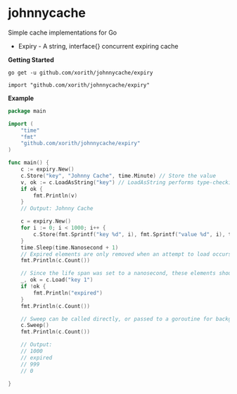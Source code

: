 # johnnycache

Simple cache implementations for Go

* Expiry - A string, interface{} concurrent expiring cache

__Getting Started__

`go get -u github.com/xorith/johnnycache/expiry`

`import "github.com/xorith/johnnycache/expiry"`

__Example__

```go
package main

import (
	"time"
	"fmt"
	"github.com/xorith/johnnycache/expiry"
)

func main() {
	c := expiry.New()
	c.Store("key", "Johnny Cache", time.Minute) // Store the value
	v, ok := c.LoadAsString("key") // LoadAsString performs type-checking for you
	if ok {
		fmt.Println(v)
	}
	// Output: Johnny Cache

	c = expiry.New()
	for i := 0; i < 1000; i++ {
		c.Store(fmt.Sprintf("key %d", i), fmt.Sprintf("value %d", i), time.Nanosecond)
	}
	time.Sleep(time.Nanosecond + 1)
	// Expired elements are only removed when an attempt to load occurs or a Sweep() is called
	fmt.Println(c.Count())

	// Since the life span was set to a nanosecond, these elements should be expired now and Load will return false
	_, ok = c.Load("key 1")
	if !ok {
		fmt.Println("expired")
	}
	fmt.Println(c.Count())

	// Sweep can be called directly, or passed to a goroutine for background sweeping
	c.Sweep()
	fmt.Println(c.Count())

	// Output:
	// 1000
	// expired
	// 999
	// 0

}

```
